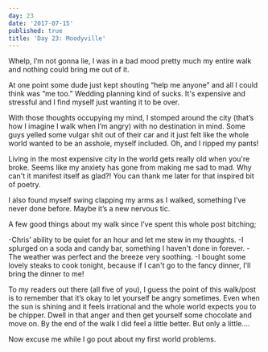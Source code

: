 ```yaml
---
day: 23
date: '2017-07-15'
published: true
title: 'Day 23: Moodyville'
---
```


Whelp, I’m not gonna lie, I was in a bad mood pretty much my entire walk and nothing could bring me out of it.

At one point some dude just kept shouting “help me anyone” and all I could think was “me too.” 
Wedding planning kind of sucks. It's expensive and stressful and I find myself just wanting it to be over.

With those thoughts occupying my mind, I stomped around the city (that’s how I imagine I walk when I’m angry) with no destination in mind. Some guys yelled some vulgar shit out of their car and it just felt like the whole world wanted to be an asshole, myself included. Oh, and I ripped my pants!

Living in the most expensive city in the world gets really old when you're broke. Seems like my anxiety has gone from making me sad to mad. Why can't it manifest itself as glad?! You can thank me later for that inspired bit of poetry.

I also found myself swing clapping my arms as I walked, something I’ve never done before. Maybe it’s a new nervous tic. 

A few good things about my walk since I’ve spent this whole post bitching;

-Chris’ ability to be quiet for an hour and let me stew in my thoughts.
-I splurged on a soda and candy bar, something I haven't done in forever.
-The weather was perfect and the breeze very soothing.
-I bought some lovely steaks to cook tonight, because if I can't go to the fancy dinner, I'll bring the dinner to me!

To my readers out there (all five of you), I guess the point of this walk/post is to remember that it’s okay to let yourself be angry sometimes. Even when the sun is shining and it feels irrational and the whole world expects you to be chipper. Dwell in that anger and then get yourself some chocolate and move on. By the end of the walk I did feel a little better.  But only a little….

Now excuse me while I go pout about my first world problems.